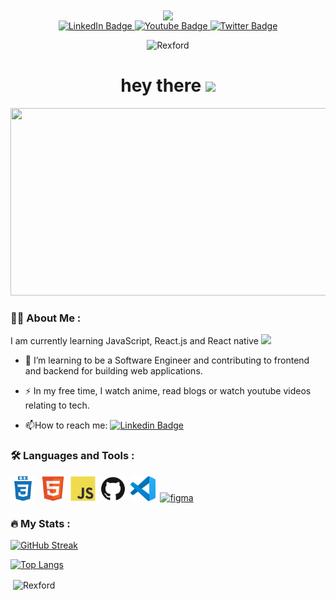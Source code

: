 <div id="header" align="center">
  <img src="https://media.giphy.com/media/smGCEo5zsAXtK4bqAT/giphy.gif" width="150" align="center"/>
</div>

<div id="badges" align="center">
  <a href="https://www.linkedin.com/in/rexford-brefo/L">
    <img src="https://img.shields.io/badge/LinkedIn-blue?style=for-the-badge&logo=linkedin&logoColor=white" alt="LinkedIn Badge"/>
  </a>
  <a href="https://www.youtube.com/channel/UCer-_1-ipEtKOo_RJh6YTMQ">
    <img src="https://img.shields.io/badge/YouTube-red?style=for-the-badge&logo=youtube&logoColor=white" alt="Youtube Badge"/>
  </a>
  <a href="https://twitter.com/_coolrex">
    <img src="https://img.shields.io/badge/Twitter-blue?style=for-the-badge&logo=twitter&logoColor=white" alt="Twitter Badge"/>
  </a>
</div>
<div align="center">
<p align="center"> <img src="https://komarev.com/ghpvc/?username=cool-rex&label=Profile%20views&color=0e75b6&style=flat" alt="Rexford" /> </p>
  </div>
  <h1 align="center">
  hey there
  <img src="https://media.giphy.com/media/hvRJCLFzcasrR4ia7z/giphy.gif" width="30px"/>
</h1>
<div align="center">
  <img src="https://media.giphy.com/media/dWesBcTLavkZuG35MI/giphy.gif" width="600" height="300"/>
</div>

### :woman_technologist: About Me :

I am currently learning JavaScript, React.js and React native <img src="https://media.giphy.com/media/WUlplcMpOCEmTGBtBW/giphy.gif" width="30">

- :telescope: I’m learning to be a Software Engineer and contributing to frontend and backend for building web applications.

- :zap: In my free time, I watch anime, read blogs or watch youtube videos relating to tech.

- :mailbox:How to reach me: [![Linkedin Badge](https://img.shields.io/badge/-kakbar-blue?style=flat&logo=Linkedin&logoColor=white)](https://www.linkedin.com/in/rexford-brefo/L)



### :hammer_and_wrench: Languages and Tools :
<div>
 <img src="https://github.com/devicons/devicon/blob/master/icons/css3/css3-plain-wordmark.svg"  title="CSS3" alt="CSS" width="40" height="40"/>&nbsp;
  <img src="https://github.com/devicons/devicon/blob/master/icons/html5/html5-original.svg" title="HTML5" alt="HTML" width="40" height="40"/>&nbsp;
  <img src="https://github.com/devicons/devicon/blob/master/icons/javascript/javascript-original.svg" title="JavaScript" alt="JavaScript" width="40" height="40"/>&nbsp;
  <img src=https://github.com/devicons/devicon/blob/master/icons/github/github-original.svg title="Github" alt="Github" width="40" height="40"/>&nbsp;
  <img src=https://github.com/devicons/devicon/blob/master/icons/vscode/vscode-original.svg title="Vscode" alt="VScode" width="40" height="40"/>&nbsp;
   <a href="https://www.figma.com/" target="_blank" rel="noreferrer"> <img src="https://www.vectorlogo.zone/logos/figma/figma-icon.svg" alt="figma" width="40" height="40"/> </a> 
 </div>




### :fire: My Stats :
[![GitHub Streak](http://github-readme-streak-stats.herokuapp.com?user=cool-rex&theme=dark&background=000000)](https://git.io/streak-stats)

[![Top Langs](https://github-readme-stats.vercel.app/api/top-langs/?username=cool-rex&layout=compact&theme=vision-friendly-dark)](https://github.com/anuraghazra/github-readme-stats)
 <p>&nbsp;<img align="center" src="https://github-readme-stats.vercel.app/api?username=cool-rex&show_icons=true&locale=en" alt="Rexford" /></p>



